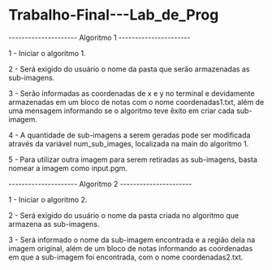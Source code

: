 # Trabalho-Final---Lab_de_Prog


--------------------- Algoritmo 1 ----------------------

1 - Iniciar o algoritmo 1.

2 - Será exigido do usuário o nome da pasta que serão armazenadas as sub-imagens.

3 - Serão informadas as coordenadas de x e y no terminal e devidamente armazenadas em um bloco de notas com o nome coordenadas1.txt, além de uma mensagem informando se o algoritmo teve êxito em criar cada sub-imagem.

4 - A quantidade de sub-imagens a serem geradas pode ser modificada através da variável num_sub_images, localizada na main do algoritmo 1.

5 - Para utilizar outra imagem para serem retiradas as sub-imagens, basta nomear a imagem como input.pgm.

--------------------- Algoritmo 2 ----------------------

1 - Iniciar o algoritmo 2.

2 - Será exigido do usuário o nome da pasta criada no algoritmo que armazena as sub-imagens.

3 - Será informado o nome da sub-imagem encontrada e a região dela na imagem original, além de um bloco de notas informando as coordenadas em que a sub-imagem foi encontrada, com o nome coordenadas2.txt.
